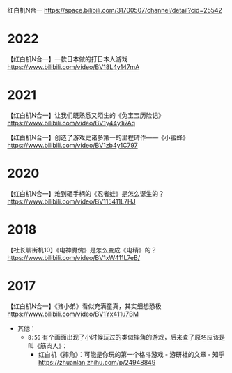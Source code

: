 
红白机N合一 https://space.bilibili.com/31700507/channel/detail?cid=25542

# 2022

【红白机N合一】一款日本做的打日本人游戏 https://www.bilibili.com/video/BV18L4y147mA

# 2021

【红白机N合一】让我们既熟悉又陌生的《兔宝宝历险记》 https://www.bilibili.com/video/BV1y44y1i7Aq

【红白机N合一】创造了游戏史诸多第一的里程碑作——《小蜜蜂》 https://www.bilibili.com/video/BV1zb4y1C797

# 2020

【红白机N合一】难到砸手柄的《忍者蛙》是怎么诞生的？ https://www.bilibili.com/video/BV115411L7HJ

# 2018

【社长聊街机10】《电神魔傀》是怎么变成《电精》的？ https://www.bilibili.com/video/BV1xW411L7eB/

# 2017

【红白机N合一】《猪小弟》看似充满童真，其实细想恐极 https://www.bilibili.com/video/BV1Yx411u7BM
- 其他：
  * `8:56` 有个画面出现了小时候玩过的类似摔角的游戏，后来查了原名应该是叫《筋肉人》：
    + 红白机《摔角》：可能是你玩的第一个格斗游戏 - 游研社的文章 - 知乎 https://zhuanlan.zhihu.com/p/24948849

